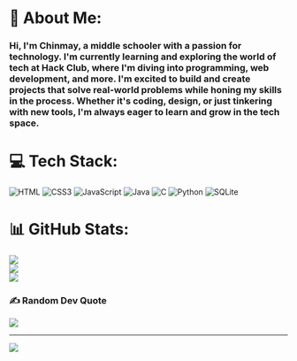 # 💫 About Me:
### Hi, I'm Chinmay, a middle schooler with a passion for technology. I'm currently learning and exploring the world of tech at Hack Club, where I'm diving into programming, web development, and more. I'm excited to build and create projects that solve real-world problems while honing my skills in the process. Whether it's coding, design, or just tinkering with new tools, I'm always eager to learn and grow in the tech space.<br>


# 💻 Tech Stack:
![HTML](https://img.shields.io/badge/html5-%23E34F26.svg?style=for-the-badge&logo=html5&logoColor=white) ![CSS3](https://img.shields.io/badge/css3-%231572B6.svg?style=for-the-badge&logo=css3&logoColor=white) ![JavaScript](https://img.shields.io/badge/javascript-%23323330.svg?style=for-the-badge&logo=javascript&logoColor=%23F7DF1E) ![Java](https://img.shields.io/badge/java-%23ED8B00.svg?style=for-the-badge&logo=openjdk&logoColor=white) ![C](https://img.shields.io/badge/c-%2300599C.svg?style=for-the-badge&logo=c&logoColor=white) ![Python](https://img.shields.io/badge/python-3670A0?style=for-the-badge&logo=python&logoColor=ffdd54) ![SQLite](https://img.shields.io/badge/sqlite-%2307405e.svg?style=for-the-badge&logo=sqlite&logoColor=white)
# 📊 GitHub Stats:
![](https://github-readme-stats.vercel.app/api?username=chinmay4c&theme=dark&hide_border=false&include_all_commits=true&count_private=false)<br/>
![](https://github-readme-streak-stats.herokuapp.com/?user=chinmay4c&theme=dark&hide_border=false)<br/>
![](https://github-readme-stats.vercel.app/api/top-langs/?username=chinmay4c&theme=dark&hide_border=false&include_all_commits=true&count_private=false&layout=compact)

### ✍️ Random Dev Quote
![](https://quotes-github-readme.vercel.app/api?type=horizontal&theme=radical)

---
[![](https://visitcount.itsvg.in/api?id=chinmay4c&icon=5&color=0)](https://visitcount.itsvg.in)

<!-- Proudly created with GPRM ( https://gprm.itsvg.in ) -->
